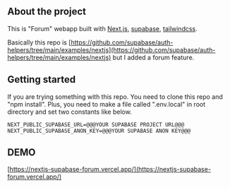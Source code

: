 ## About the project
This is "Forum" webapp built with [Next.js](https://nextjs.org/), [supabase](https://supabase.com/), [tailwindcss](https://tailwindcss.com).

Basically this repo is [https://github.com/supabase/auth-helpers/tree/main/examples/nextjs](https://github.com/supabase/auth-helpers/tree/main/examples/nextjs) but I added a forum feature.

## Getting started
If you are trying something with this repo. You need to clone this repo and "npm install". Plus, you need to make a file called ".env.local" in root directory and set two constants like below.

```
NEXT_PUBLIC_SUPABASE_URL=@@@YOUR SUPABASE PROJECT URL@@@
NEXT_PUBLIC_SUPABASE_ANON_KEY=@@@YOUR SUPABASE ANON KEY@@@
```

## DEMO
[https://nextjs-supabase-forum.vercel.app/](https://nextjs-supabase-forum.vercel.app/)

